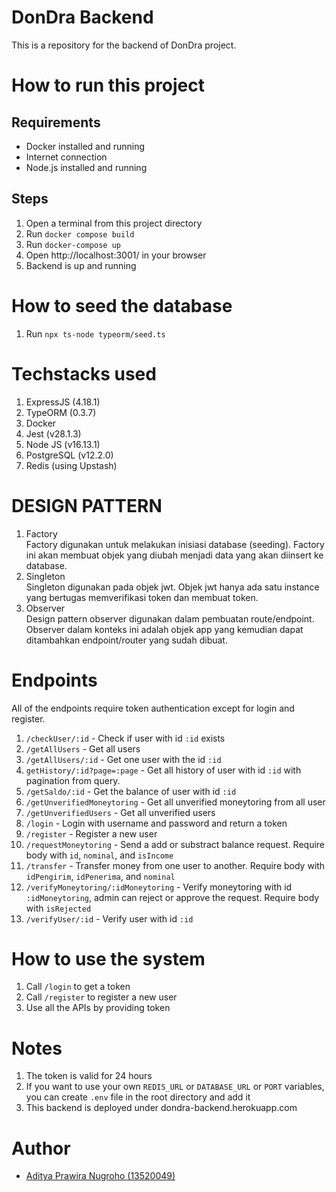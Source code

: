 # DonDra Backend
This is a repository for the backend of DonDra project.

# How to run this project
## Requirements
- Docker installed and running
- Internet connection
- Node.js installed and running
## Steps
1. Open a terminal from this project directory
2. Run `docker compose build`
3. Run `docker-compose up`
4. Open <a>http://localhost:3001/</a> in your browser
5. Backend is up and running

# How to seed the database
1. Run `npx ts-node typeorm/seed.ts`

# Techstacks used
1. ExpressJS (4.18.1)
2. TypeORM (0.3.7)
3. Docker
4. Jest (v28.1.3)
5. Node JS (v16.13.1)
6. PostgreSQL (v12.2.0)
7. Redis (using Upstash)

# DESIGN PATTERN
1. Factory<br />
Factory digunakan untuk melakukan inisiasi database (seeding). Factory ini akan membuat objek yang diubah menjadi data yang akan diinsert ke database.
2. Singleton<br />
Singleton digunakan pada objek jwt. Objek jwt hanya ada satu instance yang bertugas memverifikasi token dan membuat token.
3. Observer<br />
Design pattern observer digunakan dalam pembuatan route/endpoint. Observer dalam konteks ini adalah objek app yang kemudian dapat ditambahkan endpoint/router yang sudah dibuat.

# Endpoints
All of the endpoints require token authentication except for login and register.
1. `/checkUser/:id` - Check if user with id `:id` exists
2. `/getAllUsers` - Get all users
3. `/getAllUsers/:id` - Get one user with the id `:id`
4. `getHistory/:id?page=:page` - Get all history of user with id `:id` with pagination from query.
5. `/getSaldo/:id` - Get the balance of user with id `:id`
6. `/getUnverifiedMoneytoring` - Get all unverified moneytoring from all user
7. `/getUnverifiedUsers` - Get all unverified users
8. `/login` - Login with username and password and return a token
9. `/register` - Register a new user
10. `/requestMoneytoring` - Send a add or substract balance request. Require body with `id`, `nominal`, and `isIncome`
11. `/transfer` - Transfer money from one user to another. Require body with `idPengirim`, `idPenerima`, and `nominal`
12. `/verifyMoneytoring/:idMoneytoring` - Verify moneytoring with id `:idMoneytoring`, admin can reject or approve the request. Require body with `isRejected`
13. `/verifyUser/:id` - Verify user with id `:id` 

# How to use the system
1. Call `/login` to get a token
2. Call `/register` to register a new user
3. Use all the APIs by providing token

# Notes
1. The token is valid for 24 hours
2. If you want to use your own `REDIS_URL` or `DATABASE_URL` or `PORT` variables, you can create `.env` file in the root directory and add it
3. This backend is deployed under <a>dondra-backend.herokuapp.com</a>

# Author
- <a href = "https://github.com/Adityapnn811">Aditya Prawira Nugroho (13520049)</a>
